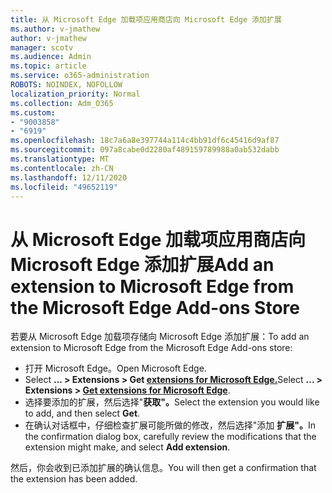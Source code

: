 ```yaml
---
title: 从 Microsoft Edge 加载项应用商店向 Microsoft Edge 添加扩展
ms.author: v-jmathew
author: v-jmathew
manager: scotv
ms.audience: Admin
ms.topic: article
ms.service: o365-administration
ROBOTS: NOINDEX, NOFOLLOW
localization_priority: Normal
ms.collection: Adm_O365
ms.custom:
- "9003858"
- "6919"
ms.openlocfilehash: 18c7a6a8e397744a114c4bb91df6c45416d9af87
ms.sourcegitcommit: 097a8cabe0d2280af489159789988a0ab532dabb
ms.translationtype: MT
ms.contentlocale: zh-CN
ms.lasthandoff: 12/11/2020
ms.locfileid: "49652119"
---
```

# <a name="add-an-extension-to-microsoft-edge-from-the-microsoft-edge-add-ons-store"></a><span data-ttu-id="e8125-102">从 Microsoft Edge 加载项应用商店向 Microsoft Edge 添加扩展</span><span class="sxs-lookup"><span data-stu-id="e8125-102">Add an extension to Microsoft Edge from the Microsoft Edge Add-ons Store</span></span>

<span data-ttu-id="e8125-103">若要从 Microsoft Edge 加载项存储向 Microsoft Edge 添加扩展：</span><span class="sxs-lookup"><span data-stu-id="e8125-103">To add an extension to Microsoft Edge from the Microsoft Edge Add-ons store:</span></span>

- <span data-ttu-id="e8125-104">打开 Microsoft Edge。</span><span class="sxs-lookup"><span data-stu-id="e8125-104">Open Microsoft Edge.</span></span>
- <span data-ttu-id="e8125-105">Select **... > Extensions > Get [extensions for Microsoft Edge.](https://go.microsoft.com/fwlink/?linkid=2136408)**</span><span class="sxs-lookup"><span data-stu-id="e8125-105">Select **... > Extensions > [Get extensions for Microsoft Edge](https://go.microsoft.com/fwlink/?linkid=2136408)**.</span></span>
- <span data-ttu-id="e8125-106">选择要添加的扩展，然后选择"**获取"。**</span><span class="sxs-lookup"><span data-stu-id="e8125-106">Select the extension you would like to add, and then select **Get**.</span></span>
- <span data-ttu-id="e8125-107">在确认对话框中，仔细检查扩展可能所做的修改，然后选择"添加 **扩展"。**</span><span class="sxs-lookup"><span data-stu-id="e8125-107">In the confirmation dialog box, carefully review the modifications that the extension might make, and select **Add extension**.</span></span>

<span data-ttu-id="e8125-108">然后，你会收到已添加扩展的确认信息。</span><span class="sxs-lookup"><span data-stu-id="e8125-108">You will then get a confirmation that the extension has been added.</span></span>
